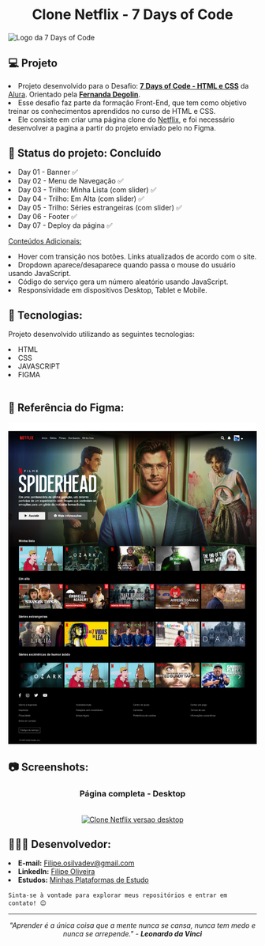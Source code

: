 <h1 align="center">Clone Netflix - 7 Days of Code</h1>

<a target="_blank" href="https://clone-netflix-rosy.vercel.app"></a>
<img align="center" src="https://github.com/user-attachments/assets/491b545f-33f6-48c6-9d62-ec4a1df63b38" alt="Logo da 7 Days of Code">

</hr>
</hr>

## 💻 Projeto

   <li>Projeto desenvolvido para o Desafio: <b><a href="https://7daysofcode.io/matricula/html-css-netflix">7 Days of Code - HTML e CSS</b></a> da <a href="https://www.alura.com.br">Alura</a>. Orientado pela <b><a href="https://www.linkedin.com/in/fernandadegolin/">Fernanda Degolin</b></a>. 
   <li>Esse desafio faz parte da formação Front-End, que tem como objetivo treinar os conhecimentos aprendidos no curso de HTML e CSS.
<br>
   <li>Ele consiste em criar uma página clone do <a href="https://www.netflix.com">Netflix</a>, e foi necessário desenvolver a pagina a partir do projeto enviado pelo no Figma.
<br>

## 📌 Status do projeto: Concluído

<li> Day 01 - Banner ✅
<li> Day 02 - Menu de Navegação ✅
<li> Day 03 - Trilho: Minha Lista  (com slider) ✅
<li> Day 04 - Trilho: Em Alta  (com slider) ✅
<li> Day 05 - Trilho: Séries estrangeiras (com slider) ✅
<li> Day 06 - Footer  ✅
<li> Day 07 - Deploy da página ✅

<br>

<u>Conteúdos Adicionais:</u>
   <li>Hover com transição nos botões. Links atualizados de acordo com o site.
   <li>Dropdown aparece/desaparece quando passa o mouse do usuário usando JavaScript.
   <li>Código do serviço gera um número aleatório usando JavaScript.
   <li>Responsividade em dispositivos Desktop, Tablet e Mobile.
<br>


## 🚀 Tecnologias:

Projeto desenvolvido utilizando as seguintes tecnologias:

<li> HTML
<li> CSS
<li> JAVASCRIPT
<li> FIGMA
<br>
<br>

## 🎨 Referência do Figma:

<img src="./images/page/Clone Netflix.png" alt="Clone Netflix - Figma">

## 📷 Screenshots:

<div align="center">
<h3>Página completa - Desktop</h3><br>
    <a target="_blank" href="https://clone-netflix-rosy.vercel.app">
      <img width="74.8%" src="https://github.com/user-attachments/assets/5b722935-1245-4a3e-b172-066082eaf91b" alt="Clone Netflix versao desktop"></a>
</div>

## 👨🏻‍💻 Desenvolvedor:

<li> <b>E-mail:</b> <a href="mailto:filipe.osilvadev@gmail.com">Filipe.osilvadev@gmail.com</a>
<li> <b>LinkedIn:</b> <a href="https://www.linkedin.com/in/filipeoliveiradasilva/">Filipe Oliveira</a>
<li> <b>Estudos:</b> <a href="https://filipeoliveira-dev.github.io/Plataformas-De-Estudo/">Minhas Plataformas de Estudo</a>

    Sinta-se à vontade para explorar meus repositórios e entrar em contato! 😊

---
<p align="center">
  <i>"Aprender é a única coisa que a mente nunca se cansa, nunca tem medo e nunca se arrepende." - <b>Leonardo da Vinci</b></i>
</p>
